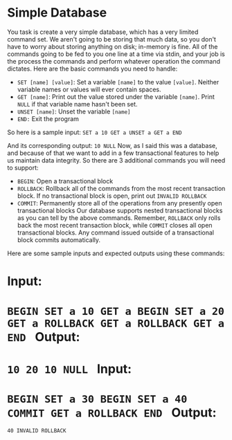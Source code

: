 Simple Database
==================
You task is create a very simple database, which has a very limited command set. We aren't going to be storing that much data, so you don't have to worry about storing anything on disk; in-memory is fine. All of the commands going to be fed to you one line at a time via stdin, and your job is the process the commands and perform whatever operation the command dictates. Here are the basic commands you need to handle:

* `SET [name] [value]`: Set a variable `[name]` to the value `[value]`. Neither variable names or values will ever contain spaces.
* `GET [name]`: Print out the value stored under the variable `[name]`. Print `NULL` if that variable name hasn't been set.
* `UNSET [name]`: Unset the variable `[name]`
* `END:` Exit the program

So here is a sample input:
`
SET a 10
GET a
UNSET a
GET a
END
`

And its corresponding output:
`
10
NULL
`
Now, as I said this was a database, and because of that we want to add in a few transactional features to help us maintain data integrity. So there are 3 additional commands you will need to support:

* `BEGIN`: Open a transactional block
* `ROLLBACK`: Rollback all of the commands from the most recent transaction block. If no transactional block is open, print out `INVALID ROLLBACK`
* `COMMIT`: Permanently store all of the operations from any presently open transactional blocks
Our database supports nested transactional blocks as you can tell by the above commands. Remember, `ROLLBACK` only rolls back the most recent transaction block, while `COMMIT` closes all open transactional blocks. Any command issued outside of a transactional block commits automatically.

Here are some sample inputs and expected outputs using these commands:

Input:
========
`BEGIN
SET a 10
GET a
BEGIN
SET a 20
GET a
ROLLBACK
GET a
ROLLBACK
GET a
END
`
Output:
========
`10
20
10
NULL
`
Input:
========
`BEGIN
SET a 30
BEGIN
SET a 40
COMMIT
GET a
ROLLBACK
END
`
Output:
=======
`40
INVALID ROLLBACK
`
